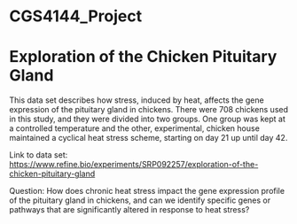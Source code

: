 # CGS4144_Project

 # Exploration of the Chicken Pituitary Gland

This data set describes how stress, induced by heat, affects the gene expression of the pituitary gland in chickens. There were 708 chickens used in this study, and they were divided into two groups. One group was kept at a controlled temperature and the other, experimental, chicken house maintained a cyclical heat stress scheme, starting on day 21 up until day 42. 
 
 Link to data set: https://www.refine.bio/experiments/SRP092257/exploration-of-the-chicken-pituitary-gland 

Question: How does chronic heat stress impact the gene expression profile of the pituitary gland in chickens, and can we identify specific genes or pathways that are significantly altered in response to heat stress?

